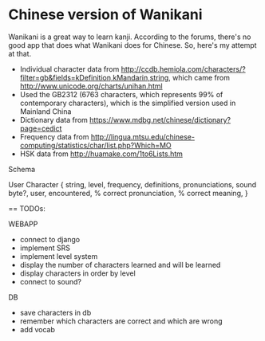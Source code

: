 Chinese version of Wanikani
==
Wanikani is a great way to learn kanji. According to the forums, there's no good app that does what Wanikani does for Chinese. So, here's my attempt at that.

- Individual character data from http://ccdb.hemiola.com/characters/?filter=gb&fields=kDefinition,kMandarin,string, which came from http://www.unicode.org/charts/unihan.html
- Used the GB2312 (6763 characters, which represents 99% of contemporary characters), which is the simplified version used in Mainland China
- Dictionary data from https://www.mdbg.net/chinese/dictionary?page=cedict
- Frequency data from http://lingua.mtsu.edu/chinese-computing/statistics/char/list.php?Which=MO
- HSK data from http://huamake.com/1to6Lists.htm

Schema

User
Character {
  string,
  level,
  frequency,
  definitions,
  pronunciations,
  sound byte?,
  user,
  encountered,
  % correct pronunciation,
  % correct meaning,
}

==
TODOs:

WEBAPP
- connect to django
- implement SRS
- implement level system
- display the number of characters learned and will be learned
- display characters in order by level
- connect to sound?

DB
- save characters in db
- remember which characters are correct and which are wrong
- add vocab
